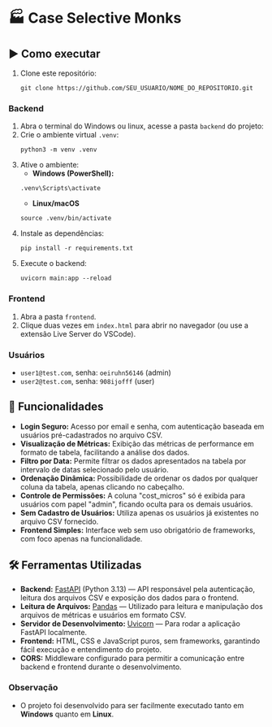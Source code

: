# 🏭 Case Selective Monks

## ▶️ Como executar

1. Clone este repositório:
   ```
   git clone https://github.com/SEU_USUARIO/NOME_DO_REPOSITORIO.git
   ```

### Backend

1. Abra o terminal do Windows ou linux, acesse a pasta `backend` do projeto:
2. Crie o ambiente virtual `.venv`:
   ```
   python3 -m venv .venv
   ```
3. Ative o ambiente:
   - **Windows (PowerShell):**
   ```
   .venv\Scripts\activate
   ```
   - **Linux/macOS**
   ```
   source .venv/bin/activate
   ```
4. Instale as dependências:
   ```
   pip install -r requirements.txt
   ```
5. Execute o backend:
   ```
   uvicorn main:app --reload
   ```

### Frontend

1. Abra a pasta `frontend`.
2. Clique duas vezes em `index.html` para abrir no navegador (ou use a extensão Live Server do VSCode).

### Usuários

- `user1@test.com`, senha: `oeiruhn56146` (admin)
- `user2@test.com`, senha: `908ijofff` (user)

## 📌 Funcionalidades

- **Login Seguro:** Acesso por email e senha, com autenticação baseada em usuários pré-cadastrados no arquivo CSV.
- **Visualização de Métricas:** Exibição das métricas de performance em formato de tabela, facilitando a análise dos dados.
- **Filtro por Data:** Permite filtrar os dados apresentados na tabela por intervalo de datas selecionado pelo usuário.
- **Ordenação Dinâmica:** Possibilidade de ordenar os dados por qualquer coluna da tabela, apenas clicando no cabeçalho.
- **Controle de Permissões:** A coluna "cost_micros" só é exibida para usuários com papel "admin", ficando oculta para os demais usuários.
- **Sem Cadastro de Usuários:** Utiliza apenas os usuários já existentes no arquivo CSV fornecido.
- **Frontend Simples:** Interface web sem uso obrigatório de frameworks, com foco apenas na funcionalidade.

## 🛠️ Ferramentas Utilizadas

- **Backend:** [FastAPI](https://fastapi.tiangolo.com/) (Python 3.13) — API responsável pela autenticação, leitura dos arquivos CSV e exposição dos dados para o frontend.
- **Leitura de Arquivos:** [Pandas](https://pandas.pydata.org/) — Utilizado para leitura e manipulação dos arquivos de métricas e usuários em formato CSV.
- **Servidor de Desenvolvimento:** [Uvicorn](https://www.uvicorn.org/) — Para rodar a aplicação FastAPI localmente.
- **Frontend:** HTML, CSS e JavaScript puros, sem frameworks, garantindo fácil execução e entendimento do projeto.
- **CORS:** Middleware configurado para permitir a comunicação entre backend e frontend durante o desenvolvimento.

### Observação

- O projeto foi desenvolvido para ser facilmente executado tanto em **Windows** quanto em **Linux**.
